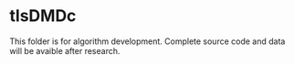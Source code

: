 # tlsDMDc
This folder is for algorithm development. Complete source code and data will be avaible after research.
